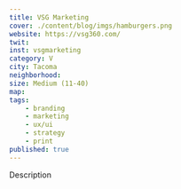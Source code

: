 ```yaml
---
title: VSG Marketing
cover: ./content/blog/imgs/hamburgers.png
website: https://vsg360.com/
twit: 
inst: vsgmarketing
category: V
city: Tacoma
neighborhood:
size: Medium (11-40)
map: 
tags:
    - branding
    - marketing
    - ux/ui
    - strategy
    - print
published: true
---
```


Description
